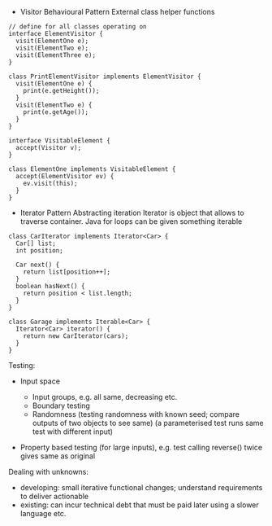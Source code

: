 <!-- SPDX-License-Identifier: zlib-acknowledgement -->
- Visitor Behavioural Pattern
External class helper functions
```
// define for all classes operating on
interface ElementVisitor {
  visit(ElementOne e);
  visit(ElementTwo e);
  visit(ElementThree e);
}

class PrintElementVisitor implements ElementVisitor {
  visit(ElementOne e) {
    print(e.getHeight());
  }
  visit(ElementTwo e) {
    print(e.getAge());
  }
}

interface VisitableElement {
  accept(Visitor v);
}

class ElementOne implements VisitableElement {
  accept(ElementVisitor ev) {
    ev.visit(this);
  }
}
```

- Iterator Pattern
Abstracting iteration
Iterator is object that allows to traverse container.
Java for loops can be given something iterable
```
class CarIterator implements Iterator<Car> {
  Car[] list;
  int position;

  Car next() {
    return list[position++]; 
  }
  boolean hasNext() {
    return position < list.length;
  }
}

class Garage implements Iterable<Car> {
  Iterator<Car> iterator() {
    return new CarIterator(cars);
  }
}
```

Testing:
  - Input space
    * Input groups, e.g. all same, decreasing etc.
    * Boundary testing
    * Randomness (testing randomness with known seed; compare outputs of two objects to see same)
  (a parameterised test runs same test with different input)

  - Property based testing (for large inputs), e.g. test calling reverse() twice gives same as original

Dealing with unknowns:
  - developing: small iterative functional changes; understand requirements to deliver actionable
  - existing: can incur technical debt that must be paid later using a slower language etc.
